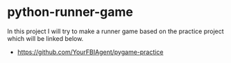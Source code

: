 # python-runner-game

In this project I will try to make a runner game
based on the practice project which will be
linked below.

- https://github.com/YourFBIAgent/pygame-practice